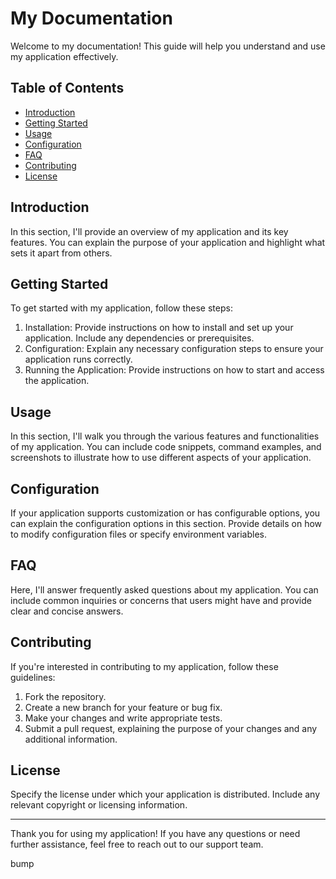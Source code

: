 # My Documentation

Welcome to my documentation! This guide will help you understand and use my application effectively.

## Table of Contents

- [Introduction](#introduction)
- [Getting Started](#getting-started)
- [Usage](#usage)
- [Configuration](#configuration)
- [FAQ](#faq)
- [Contributing](#contributing)
- [License](#license)

## Introduction

In this section, I'll provide an overview of my application and its key features. You can explain the purpose of your application and highlight what sets it apart from others.

## Getting Started

To get started with my application, follow these steps:

1. Installation: Provide instructions on how to install and set up your application. Include any dependencies or prerequisites.
2. Configuration: Explain any necessary configuration steps to ensure your application runs correctly.
3. Running the Application: Provide instructions on how to start and access the application.

## Usage

In this section, I'll walk you through the various features and functionalities of my application. You can include code snippets, command examples, and screenshots to illustrate how to use different aspects of your application.

## Configuration

If your application supports customization or has configurable options, you can explain the configuration options in this section. Provide details on how to modify configuration files or specify environment variables.

## FAQ

Here, I'll answer frequently asked questions about my application. You can include common inquiries or concerns that users might have and provide clear and concise answers.

## Contributing

If you're interested in contributing to my application, follow these guidelines:

1. Fork the repository.
2. Create a new branch for your feature or bug fix.
3. Make your changes and write appropriate tests.
4. Submit a pull request, explaining the purpose of your changes and any additional information.

## License

Specify the license under which your application is distributed. Include any relevant copyright or licensing information.

---

Thank you for using my application! If you have any questions or need further assistance, feel free to reach out to our support team.

bump

